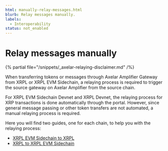 ```yaml
---
html: manually-relay-messages.html
blurb: Relay messages manually.
labels:
  - Interoperability
status: not_enabled
---
```

# Relay messages manually

{% partial file="/snippets/_axelar-relaying-disclaimer.md" /%}

When transferring tokens or messages through Axelar Amplifier Gateway from XRPL or XRPL EVM Sidechain, a relaying process is required to trigger the source gateway on Axelar Amplifier from the source chain. 

For XRPL EVM Sidechain Devnet and XRPL Devnet, the relaying process for XRP transactions is done automatically through the portal. However, since general message passing or other token transfers are not automated, a manual relaying process is required.

Here you will find two guides, one for each chain, to help you with the relaying process:

- [XRPL EVM Sidechain to XRPL](./relay-transfer-xrpl-evm-sidechain-to-xrpl.md)
- [XRPL to XRPL EVM Sidechain](./relay-transfer-xrpl-to-xrpl-evm-sidechain.md)
